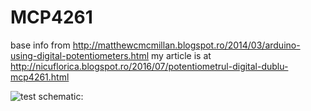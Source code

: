 # MCP4261
base info from http://matthewcmcmillan.blogspot.ro/2014/03/arduino-using-digital-potentiometers.html
my article is at http://nicuflorica.blogspot.ro/2016/07/potentiometrul-digital-dublu-mcp4261.html

![test schematic:](https://4.bp.blogspot.com/-WMeshaE2iWw/V34lMlHf8DI/AAAAAAAAQKA/JE051oPV0KcrN6Bq7X6STU4uV5HylYgqwCLcB/s1600/MCP4261_mega_lecd1602_i2c_schematic.png)

